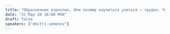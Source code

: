 ```yaml
---
title: "Образование взрослых. Или почему научиться учиться — трудно. Ч. 2 — практические методы обучения взрослых"
date: "31 May 20 16:00 MSK"
draft: false
speakers: ["dmitri-semenov"] 
---
```

